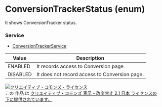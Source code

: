 # ConversionTrackerStatus (enum)
It shows ConversionTracker status.
### Service
+ [ConversionTrackerService](../services/ConversionTrackerService.md)

| Value | Description | 
|---|---|
| ENABLED| It records access to Conversion page. |
| DISABLED| It does not record access to Conversion page. |
<a rel="license" href="http://creativecommons.org/licenses/by-nd/2.1/jp/"><img alt="クリエイティブ・コモンズ・ライセンス" style="border-width:0" src="https://i.creativecommons.org/l/by-nd/2.1/jp/88x31.png" /></a><br />この 作品 は <a rel="license" href="http://creativecommons.org/licenses/by-nd/2.1/jp/">クリエイティブ・コモンズ 表示 - 改変禁止 2.1 日本 ライセンスの下に提供されています。</a>
